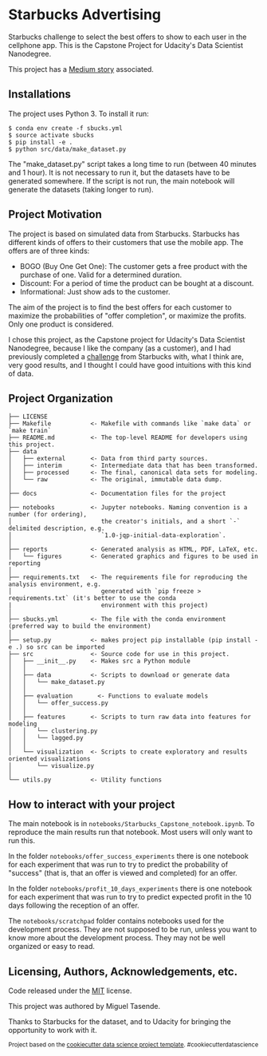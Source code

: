 # Starbucks Advertising
Starbucks challenge to select the best offers to show to each user in the cellphone app. This is the Capstone Project for Udacity's Data Scientist Nanodegree.

This project has a [Medium story](https://medium.com/@miguel.tasende/starbucks-offer-optimization-adb323ca32b5) associated.

## Installations
The project uses Python 3.
To install it run:
```
$ conda env create -f sbucks.yml
$ source activate sbucks
$ pip install -e .
$ python src/data/make_dataset.py
```
The "make_dataset.py" script takes a long time to run (between 40 minutes and 1 hour). It is not necessary to run it, but the datasets have to be generated somewhere. If the script is not run, the main notebook will generate the datasets (taking longer to run).

## Project Motivation
The project is based on simulated data from Starbucks. Starbucks has different kinds of offers to their customers that use the mobile app. The offers are of three kinds:
 - BOGO (Buy One Get One): The customer gets a free product with the purchase of one. Valid for a determined duration.
 - Discount: For a period of time the product can be bought at a discount.
 - Informational: Just show ads to the customer.

The aim of the project is to find the best offers for each customer to maximize the probabilities of "offer completion", or maximize the profits. Only one product is considered.

I chose this project, as the Capstone project for Udacity's Data Scientist Nanodegree, because I like the company (as a customer), and I had previously completed a [challenge](https://github.com/mtasende/data-scientist-nanodegree/blob/master/projects/p04_starbucks/Starbucks.ipynb) from Starbucks with, what I think are, very good results, and I thought I could have good intuitions with this kind of data.

## Project Organization

    ├── LICENSE
    ├── Makefile           <- Makefile with commands like `make data` or `make train`
    ├── README.md          <- The top-level README for developers using this project.
    ├── data
    │   ├── external       <- Data from third party sources.
    │   ├── interim        <- Intermediate data that has been transformed.
    │   ├── processed      <- The final, canonical data sets for modeling.
    │   └── raw            <- The original, immutable data dump.
    │
    ├── docs               <- Documentation files for the project
    │
    ├── notebooks          <- Jupyter notebooks. Naming convention is a number (for ordering),
    │                         the creator's initials, and a short `-` delimited description, e.g.
    │                         `1.0-jqp-initial-data-exploration`.
    │
    ├── reports            <- Generated analysis as HTML, PDF, LaTeX, etc.
    │   └── figures        <- Generated graphics and figures to be used in reporting
    │
    ├── requirements.txt   <- The requirements file for reproducing the analysis environment, e.g.
    │                         generated with `pip freeze > requirements.txt` (it's better to use the conda
    |                         environment with this project)
    │
    ├── sbucks.yml         <- The file with the conda environment (preferred way to build the environment)
    │
    ├── setup.py           <- makes project pip installable (pip install -e .) so src can be imported
    ├── src                <- Source code for use in this project.
    │   ├── __init__.py    <- Makes src a Python module
    │   │
    │   ├── data           <- Scripts to download or generate data
    │   │   └── make_dataset.py
    │   │
    │   ├── evaluation       <- Functions to evaluate models
    │   │   └── offer_success.py
    │   │
    │   ├── features       <- Scripts to turn raw data into features for modeling
    │   │   └── clustering.py
    │   │   └── lagged.py
    │   │
    │   └── visualization  <- Scripts to create exploratory and results oriented visualizations
    │       └── visualize.py
    │
    └── utils.py           <- Utility functions


## How to interact with your project
The main notebook is in `notebooks/Starbucks_Capstone_notebook.ipynb`. To reproduce the main results run that notebook. Most users will only want to run this.

In the folder `notebooks/offer_success_experiments` there is one notebook for each experiment that was run to try to predict the probability of "success" (that is, that an offer is viewed and completed) for an offer.

In the folder `notebooks/profit_10_days_experiments` there is one notebook for each experiment that was run to try to predict expected profit in the 10 days following the reception of an offer.

The `notebooks/scratchpad` folder contains notebooks used for the development process. They are not supposed to be run, unless you want to know more about the development process. They may not be well organized or easy to read.

## Licensing, Authors, Acknowledgements, etc.
Code released under the [MIT](https://github.com/mtasende/starbucks-advertising/blob/master/LICENSE) license.

This project was authored by Miguel Tasende.

Thanks to Starbucks for the dataset, and to Udacity for bringing the opportunity to work with it.

<p><small>Project based on the <a target="_blank" href="https://drivendata.github.io/cookiecutter-data-science/">cookiecutter data science project template</a>. #cookiecutterdatascience</small></p>
